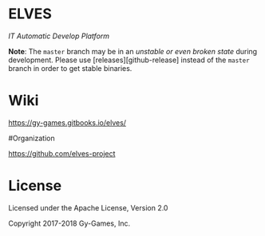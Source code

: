 # ELVES
*IT Automatic Develop Platform*

**Note**: The `master` branch may be in an *unstable or even broken state* during development. Please use [releases][github-release] instead of the `master` branch in order to get stable binaries.


# Wiki

https://gy-games.gitbooks.io/elves/

#Organization

https://github.com/elves-project




# License
Licensed under the Apache License, Version 2.0

Copyright 2017-2018 Gy-Games, Inc.